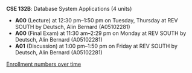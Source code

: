 **CSE 132B**: Database System Applications (4 units)

- **A00** (Lecture) at 12:30 pm–1:50 pm on Tuesday, Thursday at REV SOUTH by Deutsch, Alin Bernard (A05102281)
- **A00** (Final Exam) at 11:30 am–2:29 pm on Monday at REV SOUTH by Deutsch, Alin Bernard (A05102281)
- **A01** (Discussion) at 1:00 pm–1:50 pm on Friday at REV SOUTH by Deutsch, Alin Bernard (A05102281)

[Enrollment numbers over time](./CSE132B.tsv)
